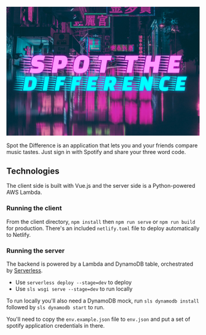 <p align="center">
  <a href="https://spotdiff.online">
    <img src="/client/public/assets/banner.png" alt="Spot the Difference" width="750">
  </a>
</p>

Spot the Difference is an application that lets you and your friends compare music tastes. Just sign in with Spotify and share your three word code.

## Technologies
The client side is built with Vue.js and the server side is a Python-powered AWS Lambda.

### Running the client
From the client directory, `npm install` then `npm run serve` or `npm run build` for production.
There's an included `netlify.toml` file to deploy automatically to Netlify.

### Running the server
The backend is powered by a Lambda and DynamoDB table, orchestrated by [Serverless](https://www.serverless.com/).

* Use `serverless deploy --stage=dev` to deploy
* Use `sls wsgi serve --stage=dev` to run locally

To run locally you'll also need a DynamoDB mock, run `sls dynamodb install` followed by `sls dynamodb start` to run.

You'll need to copy the `env.example.json` file to `env.json` and put a set of spotify application credentials in there.